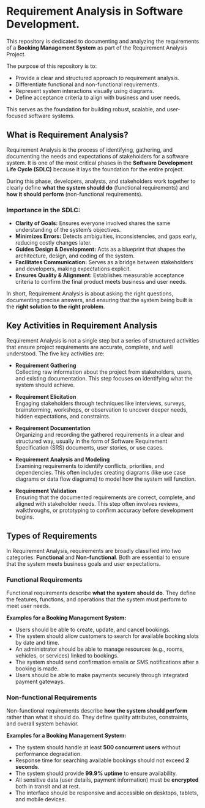 # Requirement Analysis in Software Development.

This repository is dedicated to documenting and analyzing the requirements of a **Booking Management System** as part of the Requirement Analysis Project.  

The purpose of this repository is to:  
- Provide a clear and structured approach to requirement analysis.  
- Differentiate functional and non-functional requirements.  
- Represent system interactions visually using diagrams.  
- Define acceptance criteria to align with business and user needs.  

This serves as the foundation for building robust, scalable, and user-focused software systems. 

## What is Requirement Analysis?  

Requirement Analysis is the process of identifying, gathering, and documenting the needs and expectations of stakeholders for a software system. It is one of the most critical phases in the **Software Development Life Cycle (SDLC)** because it lays the foundation for the entire project.  

During this phase, developers, analysts, and stakeholders work together to clearly define **what the system should do** (functional requirements) and **how it should perform** (non-functional requirements).  

### Importance in the SDLC:
- **Clarity of Goals:** Ensures everyone involved shares the same understanding of the system’s objectives.  
- **Minimizes Errors:** Detects ambiguities, inconsistencies, and gaps early, reducing costly changes later.  
- **Guides Design & Development:** Acts as a blueprint that shapes the architecture, design, and coding of the system.  
- **Facilitates Communication:** Serves as a bridge between stakeholders and developers, making expectations explicit.  
- **Ensures Quality & Alignment:** Establishes measurable acceptance criteria to confirm the final product meets business and user needs.  

In short, Requirement Analysis is about asking the right questions, documenting precise answers, and ensuring that the system being built is the **right solution to the right problem**.  

## Key Activities in Requirement Analysis  

Requirement Analysis is not a single step but a series of structured activities that ensure project requirements are accurate, complete, and well understood. The five key activities are:  

- **Requirement Gathering**  
  Collecting raw information about the project from stakeholders, users, and existing documentation. This step focuses on identifying what the system should achieve.  

- **Requirement Elicitation**  
  Engaging stakeholders through techniques like interviews, surveys, brainstorming, workshops, or observation to uncover deeper needs, hidden expectations, and constraints.  

- **Requirement Documentation**  
  Organizing and recording the gathered requirements in a clear and structured way, usually in the form of Software Requirement Specification (SRS) documents, user stories, or use cases.  

- **Requirement Analysis and Modeling**  
  Examining requirements to identify conflicts, priorities, and dependencies. This often includes creating diagrams (like use case diagrams or data flow diagrams) to model how the system will function.  

- **Requirement Validation**  
  Ensuring that the documented requirements are correct, complete, and aligned with stakeholder needs. This step often involves reviews, walkthroughs, or prototyping to confirm accuracy before development begins.  


## Types of Requirements  

In Requirement Analysis, requirements are broadly classified into two categories: **Functional** and **Non-functional**. Both are essential to ensure that the system meets business goals and user expectations.  

### Functional Requirements  

Functional requirements describe **what the system should do**. They define the features, functions, and operations that the system must perform to meet user needs.  

**Examples for a Booking Management System:**  
- Users should be able to create, update, and cancel bookings.  
- The system should allow customers to search for available booking slots by date and time.  
- An administrator should be able to manage resources (e.g., rooms, vehicles, or services) linked to bookings.  
- The system should send confirmation emails or SMS notifications after a booking is made.  
- Users should be able to make payments securely through integrated payment gateways.  

### Non-functional Requirements  

Non-functional requirements describe **how the system should perform** rather than what it should do. They define quality attributes, constraints, and overall system behavior.  

**Examples for a Booking Management System:**  
- The system should handle at least **500 concurrent users** without performance degradation.  
- Response time for searching available bookings should not exceed **2 seconds**.  
- The system should provide **99.9% uptime** to ensure availability.  
- All sensitive data (user details, payment information) must be **encrypted** both in transit and at rest.  
- The interface should be responsive and accessible on desktops, tablets, and mobile devices.  

